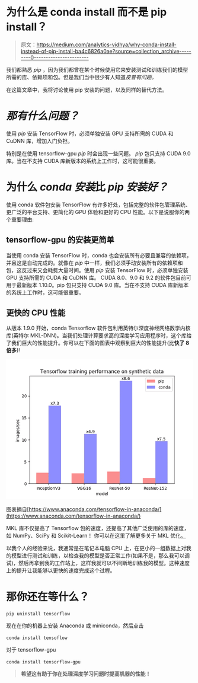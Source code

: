 # 为什么是 conda install 而不是 pip install？

> 原文：<https://medium.com/analytics-vidhya/why-conda-install-instead-of-pip-install-ba4c6826a0ae?source=collection_archive---------0----------------------->

我们都熟悉 *pip* ，因为我们都曾在某个时候使用它来安装测试和训练我们的模型所需的库、依赖项和包。但是我们当中很少有人知道*皮普有问题。*

在这篇文章中，我将讨论使用 pip 安装的问题，以及同样的替代方法。

# *那有什么问题？*

使用 *pip* 安装 TensorFlow 时，必须单独安装 GPU 支持所需的 CUDA 和 CuDNN 库，增加入门负担。

特别是在使用 tensorflow-gpu *pip* 时会出现一些问题。 *pip* 包只支持 CUDA 9.0 库。当在不支持 CUDA 库新版本的系统上工作时，这可能很重要。

# 为什么 *conda 安装*比 *pip 安装好？*

使用 conda 软件包安装 TensorFlow 有许多好处，包括完整的软件包管理系统、更广泛的平台支持、更简化的 GPU 体验和更好的 CPU 性能。以下是说服你的两个重要理由:

## tensorflow-gpu 的安装更简单

当使用 conda 安装 TensorFlow 时，conda 也会安装所有必要且兼容的依赖项，并且这是自动完成的。就像在 *pip* 中一样，我们必须手动安装所有的依赖项和包，这反过来又会耗费大量时间。使用 *pip* 安装 TensorFlow 时，必须单独安装 GPU 支持所需的 CUDA 和 CuDNN 库。
CUDA 8.0、9.0 和 9.2 的软件包目前可用于最新版本 1.10.0。pip 包只支持 CUDA 9.0 库。当在不支持 CUDA 库新版本的系统上工作时，这可能很重要。

## 更快的 CPU 性能

从版本 1.9.0 开始，conda Tensorflow 软件包利用英特尔深度神经网络数学内核库(英特尔 MKL-DNN)。当我们处理计算要求高的深度学习应用程序时，这个库给了我们巨大的性能提升。你可以在下面的图表中观察到巨大的性能提升(比**快了 8 倍多**)!

![](img/ec313e3dbf9fbdbff92781a54de5eac2.png)

图表摘自[https://www.anaconda.com/tensorflow-in-anaconda/](https://www.anaconda.com/tensorflow-in-anaconda/)

MKL 库不仅提高了 Tensorflow 包的速度，还提高了其他广泛使用的库的速度，如 NumPy、SciPy 和 Scikit-Learn！
你可以在这里了解更多关于 MKL 优化[。](https://docs.anaconda.com/mkl-optimizations/)

以我个人的经验来说，我通常是在笔记本电脑 CPU 上，在更小的一组数据上对我的模型进行测试和训练，以检查我的模型是否正常工作(如果不是，那么我可以调试)，然后再拿到我的工作站上，这样我就可以不间断地训练我的模型。这种速度上的提升让我能够以更快的速度完成这个过程。

# 那你还在等什么？

`pip uninstall tensorflow`

现在在你的机器上安装 Anaconda 或 miniconda，然后点击

`conda install tensoflow`

对于 tensorflow-gpu

`conda install tensorflow-gpu`

> **希望这有助于你在处理深度学习问题时提高机器的性能！**